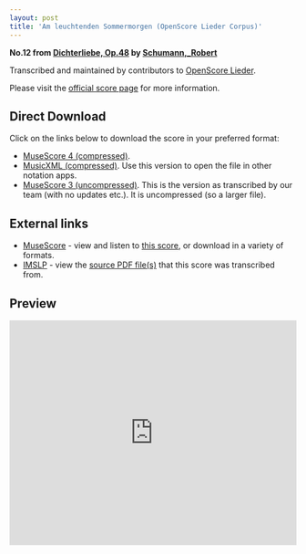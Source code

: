 ```yaml
---
layout: post
title: 'Am leuchtenden Sommermorgen (OpenScore Lieder Corpus)'
---
```


__No.12 from [Dichterliebe, Op.48](https://fourscoreandmore.org/OpenScore/Schumann%2C_Robert/Dichterliebe%2C_Op.48/) by [Schumann,_Robert](https://fourscoreandmore.org/OpenScore/Schumann%2C_Robert)__

Transcribed and maintained by contributors to [OpenScore Lieder].

Please visit the [official score page] for more information.

[official score page]: https://musescore.com/openscore-lieder-corpus/scores/4978395
[OpenScore Lieder]: https://musescore.com/openscore-lieder-corpus

## Direct Download

Click on the links below to download the score in your preferred format:
- [MuseScore 4 (compressed)](https://fourscoreandmore.org/OpenScore/Schumann%2C_Robert/Dichterliebe%2C_Op.48/12_Am_leuchtenden_Sommermorgen.mscz).
- [MusicXML (compressed)](https://fourscoreandmore.org/OpenScore/Schumann%2C_Robert/Dichterliebe%2C_Op.48/12_Am_leuchtenden_Sommermorgen.mxl). Use this version to open the file in other notation apps.
- [MuseScore 3 (uncompressed)](https://raw.githubusercontent.com/OpenScore/Lieder/refs/heads/main/scores/Schumann%2C_Robert/Dichterliebe%2C_Op.48/12_Am_leuchtenden_Sommermorgen/lc4978395.mscx). This is the version as transcribed by our team (with no updates etc.). It is uncompressed (so a larger file).

## External links

- [MuseScore] - view and listen to [this score][MuseScore], or download in a variety of formats.
- [IMSLP] - view the [source PDF file(s)][IMSLP] that this score was transcribed from.

[MuseScore]: https://musescore.com/score/4978395
[IMSLP]: https://imslp.org/wiki/Special:ReverseLookup/51736

## Preview

<iframe width="100%" height="394" src="https://musescore.com/openscore-lieder-corpus/scores/4978395/embed" frameborder="0" allowfullscreen allow="autoplay; fullscreen"></iframe>
